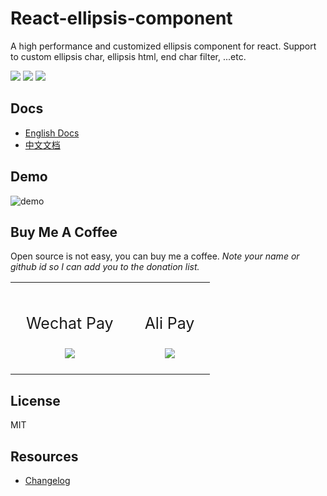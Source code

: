 # React-ellipsis-component

A high performance and customized ellipsis component for react. Support to custom ellipsis char, ellipsis html, end char filter, ...etc.

![](https://img.shields.io/npm/v/react-ellipsis-component.svg) ![](https://img.shields.io/npm/dt/react-ellipsis-component.svg) ![](https://img.shields.io/badge/language-javascript-yellow.svg)

## Docs

- [English Docs](http://react-ellipsis.quincychen.cn/)
- [中文文档](http://react-ellipsis.quincychen.cn/zh/)



## Demo

![demo](https://static.quincychen.cn/20210228114839.png)



## Buy Me A Coffee

Open source is not easy, you can  buy me a coffee. *Note your name or github id so I can add you to the donation list.*

<table style="margin-left: auto; margin-right: auto;">
	<tr>
		<td style="padding: 25px;text-align:center;">
      <p style="font-size:25px;">Wechat Pay</p>
			<img src="https://user-images.githubusercontent.com/10976378/61703600-7e66f900-ad74-11e9-9eab-9ec57d1cf7e0.png">
		</td>
		<td style="padding: 25px;text-align:center;">
      <p style="font-size:25px;">Ali Pay</p>
			<img src="https://user-images.githubusercontent.com/10976378/61703625-9179c900-ad74-11e9-936c-9cf5b7d59aa7.png">
		</td>
	</tr>
</table>


##  License

MIT



## Resources

* [Changelog](https://github.com/chenquincy/react-ellipsis-component/blob/master/CHANGELOG.md)



